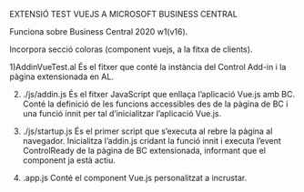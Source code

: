 EXTENSIÓ TEST VUEJS A MICROSOFT BUSINESS CENTRAL

Funciona sobre Business Central 2020 w1(v16).

Incorpora secció coloras (component vuejs, a la fitxa de clients).

1)AddinVueTest.al
És el fitxer que conté la instància del Control Add-in i la pàgina extensionada en AL.

2)	./js/addin.js
És el fitxer JavaScript que enllaça l’aplicació Vue.js amb BC. Conté la definició de les funcions accessibles des de la pàgina de BC i una funció innit per tal d’inicialitzar l’aplicació Vue.js.

3)	./js/startup.js
És el primer script que s’executa al rebre la pàgina al navegador. Inicialitza l’addin.js cridant la funció innit i executa l’event ControlReady de la pàgina de BC extensionada, informant que el component ja està actiu. 
 
4)	.app.js
Conté el component Vue.js personalitzat a incrustar. 
